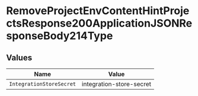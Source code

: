 # RemoveProjectEnvContentHintProjectsResponse200ApplicationJSONResponseBody214Type


## Values

| Name                     | Value                    |
| ------------------------ | ------------------------ |
| `IntegrationStoreSecret` | integration-store-secret |